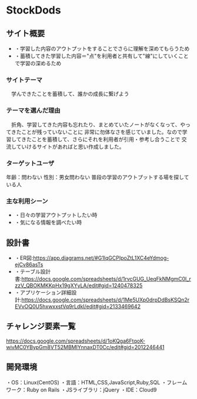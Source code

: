 # StockDods

## サイト概要
- ・学習した内容のアウトプットをすることでさらに理解を深めてもらうため
- ・蓄積してきた学習した内容＝"点"を利用者と共有して"線"にしていくことで学習の深めるため

### サイトテーマ
　学んできたことを蓄積して、誰かの成長に繋げよう

### テーマを選んだ理由
　折角、学習してきた内容も忘れたり、まとめていたノートがなくなって、やってきたことが残っていないことに
非常に勿体なさを感じていました。なので学習してきたことを蓄積して、さらにそれを利用者が引用・参考し合うことで
交流していけるサイトがあればと思い作成しました。
　

### ターゲットユーザ
年齢：問わない
性別：男女問わない
普段の学習のアウトプットする場を探している人

### 主な利用シーン
- ・日々の学習アウトプットしたい時
- ・気になる情報を調べたい時


## 設計書
- ・ER図:https://app.diagrams.net/#G1lqGCPIpoZtL1XC4eYdmog-ejCv86asTs
- ・テーブル設計書:https://docs.google.com/spreadsheets/d/1rvcGUG_UeqFkNMgmC0l_rzzV_QBOKMKKpHx19gXYyLA/edit#gid=1240478325
- ・アプリケーション詳細設計:https://docs.google.com/spreadsheets/d/1Me5UXp0drpDdBsKSQn2rEVvOQ0U5hxwxxstVq9rLdkI/edit#gid=2133469642

## チャレンジ要素一覧
https://docs.google.com/spreadsheets/d/1oKQga6FtqoK-wivMC0YBypGm8VT52MBMIYnnaxDT0Cc/edit#gid=2012246441

## 開発環境
・OS：Linux(CentOS)
・言語：HTML,CSS,JavaScript,Ruby,SQL
・フレームワーク：Ruby on Rails
・JSライブラリ：jQuery
・IDE：Cloud9

